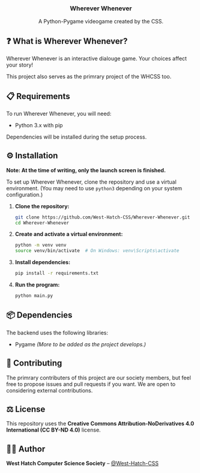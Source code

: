 
<h3 align="center">Wherever Whenever</h3>

<p align="center">
A Python-Pygame videogame created by the CSS.
</p>

## ❓ What is Wherever Whenever?
Wherever Whenever is an interactive dialouge game. Your choices affect your story!

This project also serves as the primrary project of the WHCSS too.

## 📋 Requirements
To run Wherever Whenever, you will need:
- Python 3.x with pip

Dependencies will be installed during the setup process.

## ⚙️ Installation
**Note: At the time of writing, only the launch screen is finished.**

To set up Wherever Whenever, clone the repository and use a virtual environment. (You may need to use `python3` depending on your system configuration.)

1. **Clone the repository:**
   ```bash
   git clone https://github.com/West-Hatch-CSS/Wherever-Whenever.git
   cd Wherever-Whenever
   ```

2. **Create and activate a virtual environment:**
   ```bash
   python -m venv venv
   source venv/bin/activate  # On Windows: venv\Scripts\activate
   ```

3. **Install dependencies:**
   ```bash
   pip install -r requirements.txt
   ```

4. **Run the program:**
   ```bash
   python main.py
   ```

## 📦 Dependencies
The backend uses the following libraries:
- Pygame
*(More to be added as the project develops.)*

## 🤝 Contributing
The primrary contributers of this project are our society members, but feel free to propose issues and pull requests if you want. We are open to considering external contributions.

## ⚖️ License
This repository uses the **Creative Commons Attribution-NoDerivatives 4.0 International (CC BY-ND 4.0)** license.

## 🧑‍💻 Author
**West Hatch Computer Science Society** – [@West-Hatch-CSS](https://github.com/West-Hatch-CSS)
